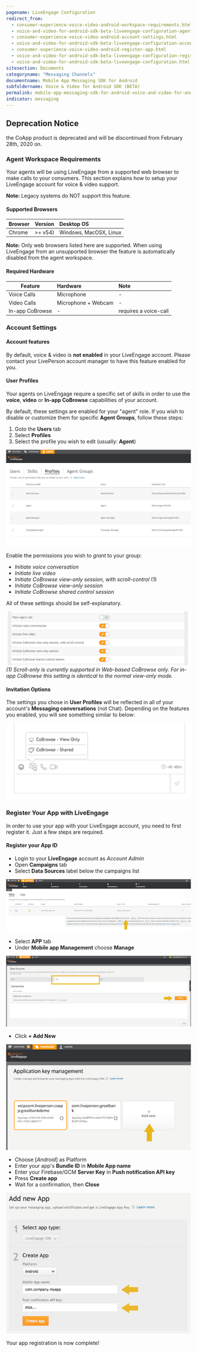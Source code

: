 ```yaml
---
pagename: LiveEngage Configuration
redirect_from:
  - consumer-experience-voice-video-android-workspace-requirements.html
  - voice-and-video-for-android-sdk-beta-liveengage-configuration-agent-workspace-requirements.html
  - consumer-experience-voice-video-android-account-settings.html
  - voice-and-video-for-android-sdk-beta-liveengage-configuration-account-settings.html
  - consumer-experience-voice-video-android-register-app.html
  - voice-and-video-for-android-sdk-beta-liveengage-configuration-register-your-app.html
  - voice-and-video-for-android-sdk-beta-liveengage-configuration.html
sitesection: Documents
categoryname: "Messaging Channels"
documentname: Mobile App Messaging SDK for Android
subfoldername: Voice & Video for Android SDK (BETA)
permalink: mobile-app-messaging-sdk-for-android-voice-and-video-for-android-sdk-beta-liveengage-configuration.html
indicator: messaging
---
```


<div class="important">
<h2>Deprecation Notice</h2>

the CoApp product is deprecated and will be discontinued from February 28th, 2020 on.
</div>

### Agent Workspace Requirements

Your agents will be using LiveEngage from a supported web browser to make calls to your consumers. This section explains how to setup your LiveEngage account for voice & video support.

**Note:** Legacy systems do NOT support this feature.

#### Supported Browsers

| Browser | Version |  Desktop OS |
| ------------- |:-------------:|:-------------|
| Chrome |  >= v54)  | Windows, MacOSX, Linux |

**Note:** Only web browsers listed here are supported. When using LiveEngage from an unsupported browser the feature is automatically disabled from the agent workspace.

#### Required Hardware

| Feature	| Hardware | Note |
| --------|:---------|:-----|
| Voice Calls |	Microphone | - |
| Video Calls |	Microphone + Webcam |	- |
| In-app CoBrowse |	- | requires a voice-call |

### Account Settings

#### Account features

By default, voice & video is __not enabled__ in your LiveEngage account. Please contact your LivePerson account manager to have this feature enabled for you.

#### User Profiles

Your agents on LiveEngage require a specific set of skills in order to use the **voice**, **video** or **In-app CoBrowse** capabilities of your account.

By default, these settings are enabled for your "agent" role. If you wish to disable or customize them for specific **Agent Groups**, follow these steps:

  1. Goto the **Users** tab
  2. Select **Profiles**
  3. Select the profile you wish to edit (usually: __Agent__)


![Profiles1](img/le_profiles_01.png)

Enable the permissions you wish to _grant_ to your group:

  *  _Initiate voice conversation_
  *  _Initiate live video_
  *  _Initiate CoBrowse view-only session, with scroll-control_ (1)
  *  _Initiate CoBrowse view-only session_
  *  _Initiate CoBrowse shared control session_

All of these settings should be self-explanatory.


![Profiles2](img/le_profiles_02.png)
_(1) Scroll-only is currently supported in Web-based CoBrowse only. For in-app CoBrowse this setting is identical to the normal view-only mode._


#### Invitation Options
The settings you chose in **User Profiles** will be reflected in all of your account's **Messaging conversations** (not Chat). Depending on the features you enabled, you will see something similar to below:

  ![Conversation Features](img/le_conv_features.png)

### Register Your App with LiveEngage

In order to use your app with your LiveEngage account, you need to first register it. Just a few steps are required.

#### Register your App ID

  * Login to your **LiveEngage** account as _Account Admin_
  * Open **Campaigns** tab
  * Select **Data Sources** label below the campaigns list

![Data Sources](img/le_campaigns_datasources.png)

  * Select **APP** tab
  * Under **Mobile app Management** choose **Manage**

![Data Sources Apps](img/le_campaigns_datasources_apps.png)

  * Click **+ Add New**

![Data Sources App2](img/le_campaigns_datasources_apps_02.png)

  * Choose [*Android*] as Platform
  * Enter your app's **Bundle ID** in **Mobile App name**
  * Enter your Firebase/GCM **Server Key** in **Push notification API key**
  * Press __Create app__
  * Wait for a confirmation, then __Close__

![Data Sources Android](img/le_campaigns_datasources_apps_03_android.png)

Your app registration is now complete!
